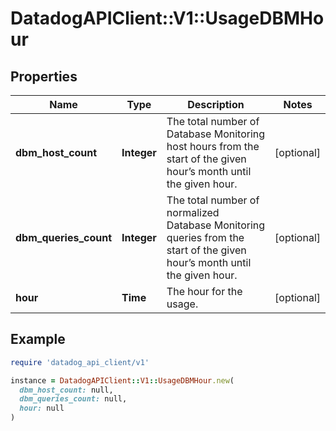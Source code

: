 # DatadogAPIClient::V1::UsageDBMHour

## Properties

| Name | Type | Description | Notes |
| ---- | ---- | ----------- | ----- |
| **dbm_host_count** | **Integer** | The total number of Database Monitoring host hours from the start of the given hour’s month until the given hour. | [optional] |
| **dbm_queries_count** | **Integer** | The total number of normalized Database Monitoring queries from the start of the given hour’s month until the given hour. | [optional] |
| **hour** | **Time** | The hour for the usage. | [optional] |

## Example

```ruby
require 'datadog_api_client/v1'

instance = DatadogAPIClient::V1::UsageDBMHour.new(
  dbm_host_count: null,
  dbm_queries_count: null,
  hour: null
)
```

